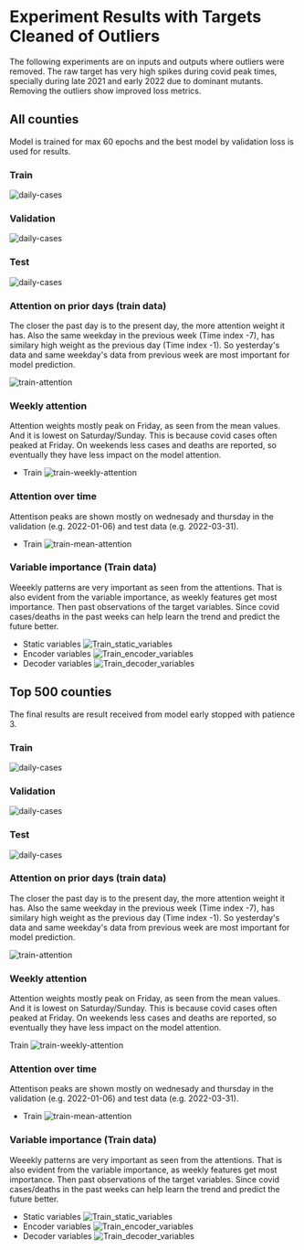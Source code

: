 # Experiment Results with Targets Cleaned of Outliers

The following experiments are on inputs and outputs where outliers were removed. The raw target has very high spikes during covid peak times, specially during late 2021 and early 2022 due to dominant mutants. Removing the outliers show improved loss metrics.

## All counties
Model is trained for max 60 epochs and the best model by validation loss is used for results.

### Train
![daily-cases](/TFT-pytorch/results/TFT_baseline/figures/Summed_plot_Cases_Train_error.jpg)

### Validation

![daily-cases](/TFT-pytorch/results/TFT_baseline/figures/Summed_plot_Cases_Validation.jpg)

### Test
![daily-cases](/TFT-pytorch/results/TFT_baseline/figures/Summed_plot_Cases_Test.jpg)

### Attention on prior days (train data)

The closer the past day is to the present day, the more attention weight it has. Also the same weekday in the previous week (Time index -7), has similary high weight as the previous day (Time index -1). So yesterday's data and same weekday's data from previous week are most important for model prediction.

![train-attention](/TFT-pytorch/results/TFT_baseline/figures/Train_attention.jpg)

### Weekly attention

Attention weights mostly peak on Friday, as seen from the mean values. And it is lowest on Saturday/Sunday. This is because covid cases often peaked at Friday. On weekends less cases and deaths are reported, so eventually they have less impact on the model attention.

* Train ![train-weekly-attention](/TFT-pytorch/results/TFT_baseline/figures/Train_weekly_attention.jpg)

### Attention over time

Attentison peaks are shown mostly on wednesady and thursday in the validation (e.g. 2022-01-06) and test data (e.g. 2022-03-31).

* Train ![train-mean-attention](/TFT-pytorch/results/TFT_baseline/figures/Train_daily_attention.jpg)

### Variable importance (Train data)

Weeekly patterns are very important as seen from the attentions. That is also evident from the variable importance, as weekly features get most importance. Then past observations of the target variables. Since covid cases/deaths in the past weeks can help learn the trend and predict the future better.

* Static variables ![Train_static_variables](/TFT-pytorch/results/TFT_baseline/figures/Train_static_variables.jpg)
* Encoder variables ![Train_encoder_variables](/TFT-pytorch/results/TFT_baseline/figures/Train_encoder_variables.jpg)
* Decoder variables ![Train_decoder_variables](/TFT-pytorch/results/TFT_baseline/figures/Train_decoder_variables.jpg)

## Top 500 counties

The final results are result received from model early stopped with patience 3.

### Train

![daily-cases](/TFT-pytorch/results/TFT_top_500/figures/Summed_plot_Cases_Train_error.jpg)

### Validation

![daily-cases](/TFT-pytorch/results/TFT_top_500/figures/Summed_plot_Cases_Validation.jpg)

### Test

![daily-cases](/TFT-pytorch/results/TFT_top_500/figures/Summed_plot_Cases_Test.jpg)

### Attention on prior days (train data)

The closer the past day is to the present day, the more attention weight it has. Also the same weekday in the previous week (Time index -7), has similary high weight as the previous day (Time index -1). So yesterday's data and same weekday's data from previous week are most important for model prediction.

![train-attention](/TFT-pytorch/results/TFT_top_500/figures/Train_attention.jpg)

### Weekly attention

Attention weights mostly peak on Friday, as seen from the mean values. And it is lowest on Saturday/Sunday. This is because covid cases often peaked at Friday. On weekends less cases and deaths are reported, so eventually they have less impact on the model attention.

Train ![train-weekly-attention](/TFT-pytorch/results/TFT_top_500/figures/Train_weekly_attention.jpg)

### Attention over time

Attentison peaks are shown mostly on wednesady and thursday in the validation (e.g. 2022-01-06) and test data (e.g. 2022-03-31).

* Train ![train-mean-attention](/TFT-pytorch/results/TFT_top_500/figures/Train_daily_attention.jpg)

### Variable importance (Train data)

Weeekly patterns are very important as seen from the attentions. That is also evident from the variable importance, as weekly features get most importance. Then past observations of the target variables. Since covid cases/deaths in the past weeks can help learn the trend and predict the future better.

* Static variables ![Train_static_variables](/TFT-pytorch/results/TFT_top_500/figures/Train_static_variables.jpg)
* Encoder variables ![Train_encoder_variables](/TFT-pytorch/results/TFT_top_500/figures/Train_encoder_variables.jpg)
* Decoder variables ![Train_decoder_variables](/TFT-pytorch/results/TFT_top_500/figures/Train_decoder_variables.jpg)